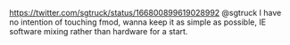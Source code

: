 https://twitter.com/sgtruck/status/166800899619028992 @sgtruck I have no intention of touching fmod, wanna keep it as simple as possible, IE software mixing rather than hardware for a start.